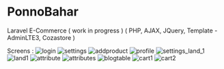 # PonnoBahar
Laravel E-Commerce ( work in progress )
( PHP, AJAX, JQuery, Template - AdminLTE3,  Cozastore )

Screens :
![login](https://user-images.githubusercontent.com/29349064/72348907-a1f87400-3705-11ea-974c-a390964ef9a0.jpg)
![settings](https://user-images.githubusercontent.com/29349064/72348908-a2910a80-3705-11ea-80b7-a1e210c1f067.jpg)
![addproduct](https://user-images.githubusercontent.com/29349064/72348909-a2910a80-3705-11ea-9557-cff2dd62aab5.jpg)
![profile](https://user-images.githubusercontent.com/29349064/72348910-a329a100-3705-11ea-917e-5a165363611f.jpg)
![settings_land_1](https://user-images.githubusercontent.com/29349064/72678163-7098f300-3acd-11ea-86e8-4961e280c2b3.jpg)
![land1](https://user-images.githubusercontent.com/29349064/72678164-71318980-3acd-11ea-9efe-9f15f7c720de.jpg)
![attribute](https://user-images.githubusercontent.com/29349064/72814100-b0f39f00-3c8e-11ea-8308-00a99bba90e5.jpg)
![attributes](https://user-images.githubusercontent.com/29349064/72813688-fc597d80-3c8d-11ea-8314-b041cdb71916.jpg)
![blogtable](https://user-images.githubusercontent.com/29349064/73456680-82677980-439c-11ea-91ab-0232d6958931.jpg)
![cart1](https://user-images.githubusercontent.com/29349064/73941608-c405a080-4917-11ea-84f8-46d77f9381f7.jpg)
![cart2](https://user-images.githubusercontent.com/29349064/73941623-cb2cae80-4917-11ea-83f7-8bcfeb5087e0.jpg)






